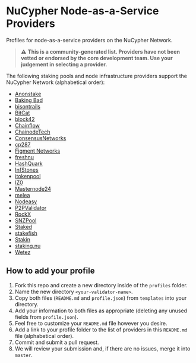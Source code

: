 # NuCypher Node-as-a-Service Providers
Profiles for node-as-a-service providers on the NuCypher Network.

> :warning: **This is a community-generated list.
Providers have not been vetted or endorsed by the core development team.
Use your judgement in selecting a provider.**

The following staking pools and node infrastructure providers support the NuCypher Network (alphabetical order):
* [Anonstake](./profiles/Anonstake)
* [Baking Bad](./profiles/Baking%20Bad)
* [bisontrails](./profiles/bisontrails)
* [BitCat](./profiles/BitCat)
* [block42](./profiles/block42)
* [Chainflow](./profiles/Chainflow)
* [ChainodeTech](./profiles/ChainodeTech)
* [ConsensusNetworks](./profiles/ConsensusNetworks)
* [cp287](./profiles/cp287)
* [Figment Networks](./profiles/Figment%20Networks)
* [freshnu](./profiles/freshnu)
* [HashQuark](./profiles/HashQuark)
* [InfStones](./profiles/InfStones)
* [itokenpool](./profiles/itokenpool)
* [IZ0](./profiles/IZ0)
* [Masternode24](./profiles/Masternode24)
* [melea](./profiles/melea)
* [Nodeasy](./profiles/Nodeasy)
* [P2PValidator](./profiles/P2PValidator)
* [RockX](./profiles/RockX)
* [SNZPool](./profiles/SNZPool)
* [Staked](./profiles/Staked)
* [stakefish](./profiles/stakefish)
* [Stakin](./profiles/Stakin)
* [staking.nu](./profiles/staking.nu)
* [Wetez](./profiles/Wetez)

## How to add your profile
1. Fork this repo and create a new directory inside of the `profiles` folder.
2. Name the new directory `<your-validator-name>`.
3. Copy both files (`README.md` and `profile.json`) from `templates` into your directory.
4. Add your information to both files as appropriate (deleting any unused fields from `profile.json`).
5. Feel free to customize your `README.md` file however you desire.
6. Add a link to your profile folder to the list of providers in this `README.md` file (alphabetical order).
7. Commit and submit a pull request.
8. We will review your submission and, if there are no issues, merge it into `master`.
